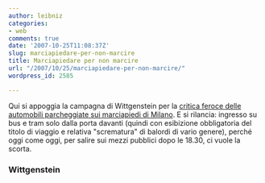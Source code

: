```yaml
---
author: leibniz
categories:
- web
comments: true
date: '2007-10-25T11:08:37Z'
slug: marciapiedare-per-non-marcire
title: Marciapiedare per non marcire
url: "/2007/10/25/marciapiedare-per-non-marcire/"
wordpress_id: 2585

---
```

Qui si appoggia la campagna di Wittgenstein per la [critica feroce delle automobili parcheggiate sui marciapiedi di Milano](https://www.wittgenstein.it/post/20071025_41495.html). E si rilancia: ingresso su bus e tram solo dalla porta davanti (quindi con esibizione obbligatoria del titolo di viaggio e relativa "scrematura" di balordi di vario genere), perché oggi come oggi, per salire sui mezzi pubblici dopo le 18.30, ci vuole la scorta.

### Wittgenstein
